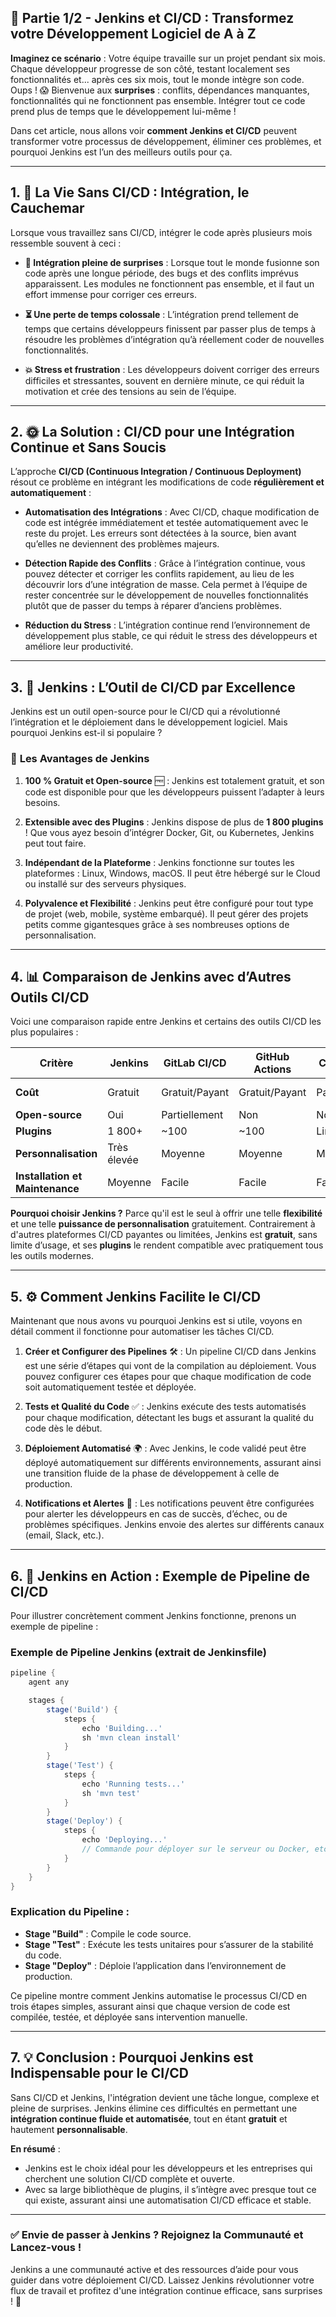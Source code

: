 ## 🚀 Partie 1/2 - Jenkins et CI/CD : Transformez votre Développement Logiciel de A à Z 

**Imaginez ce scénario** : Votre équipe travaille sur un projet pendant six mois. Chaque développeur progresse de son côté, testant localement ses fonctionnalités et... après ces six mois, tout le monde intègre son code. Oups ! 😱 Bienvenue aux **surprises** : conflits, dépendances manquantes, fonctionnalités qui ne fonctionnent pas ensemble. Intégrer tout ce code prend plus de temps que le développement lui-même !

Dans cet article, nous allons voir **comment Jenkins et CI/CD** peuvent transformer votre processus de développement, éliminer ces problèmes, et pourquoi Jenkins est l’un des meilleurs outils pour ça. 

---

## 1. 🌌 La Vie Sans CI/CD : Intégration, le Cauchemar

Lorsque vous travaillez sans CI/CD, intégrer le code après plusieurs mois ressemble souvent à ceci :

- **🎢 Intégration pleine de surprises** : Lorsque tout le monde fusionne son code après une longue période, des bugs et des conflits imprévus apparaissent. Les modules ne fonctionnent pas ensemble, et il faut un effort immense pour corriger ces erreurs.

- **⏳ Une perte de temps colossale** : L’intégration prend tellement de temps que certains développeurs finissent par passer plus de temps à résoudre les problèmes d’intégration qu’à réellement coder de nouvelles fonctionnalités.

- **💥 Stress et frustration** : Les développeurs doivent corriger des erreurs difficiles et stressantes, souvent en dernière minute, ce qui réduit la motivation et crée des tensions au sein de l’équipe.

---

## 2. 🌞 La Solution : CI/CD pour une Intégration Continue et Sans Soucis

L’approche **CI/CD (Continuous Integration / Continuous Deployment)** résout ce problème en intégrant les modifications de code **régulièrement et automatiquement** :

- **Automatisation des Intégrations** : Avec CI/CD, chaque modification de code est intégrée immédiatement et testée automatiquement avec le reste du projet. Les erreurs sont détectées à la source, bien avant qu’elles ne deviennent des problèmes majeurs.

- **Détection Rapide des Conflits** : Grâce à l’intégration continue, vous pouvez détecter et corriger les conflits rapidement, au lieu de les découvrir lors d’une intégration de masse. Cela permet à l’équipe de rester concentrée sur le développement de nouvelles fonctionnalités plutôt que de passer du temps à réparer d’anciens problèmes.

- **Réduction du Stress** : L’intégration continue rend l’environnement de développement plus stable, ce qui réduit le stress des développeurs et améliore leur productivité.

---

## 3. 🔧 Jenkins : L’Outil de CI/CD par Excellence

Jenkins est un outil open-source pour le CI/CD qui a révolutionné l’intégration et le déploiement dans le développement logiciel. Mais pourquoi Jenkins est-il si populaire ?

### 🔑 **Les Avantages de Jenkins**

1. **100 % Gratuit et Open-source** 🆓 : Jenkins est totalement gratuit, et son code est disponible pour que les développeurs puissent l’adapter à leurs besoins.

2. **Extensible avec des Plugins** : Jenkins dispose de plus de **1 800 plugins** ! Que vous ayez besoin d’intégrer Docker, Git, ou Kubernetes, Jenkins peut tout faire.

3. **Indépendant de la Plateforme** : Jenkins fonctionne sur toutes les plateformes : Linux, Windows, macOS. Il peut être hébergé sur le Cloud ou installé sur des serveurs physiques.

4. **Polyvalence et Flexibilité** : Jenkins peut être configuré pour tout type de projet (web, mobile, système embarqué). Il peut gérer des projets petits comme gigantesques grâce à ses nombreuses options de personnalisation.

---

## 4. 📊 Comparaison de Jenkins avec d’Autres Outils CI/CD

Voici une comparaison rapide entre Jenkins et certains des outils CI/CD les plus populaires :

| Critère                       | **Jenkins**       | GitLab CI/CD       | GitHub Actions     | CircleCI           | Travis CI         |
|-------------------------------|-------------------|--------------------|--------------------|--------------------|-------------------|
| **Coût**                      | Gratuit          | Gratuit/Payant    | Gratuit/Payant     | Payant             | Gratuit limité    |
| **Open-source**               | Oui              | Partiellement     | Non                | Non                | Oui               |
| **Plugins**                   | 1 800+           | ~100              | ~100               | Limité             | Limité            |
| **Personnalisation**          | Très élevée      | Moyenne           | Moyenne            | Moyenne            | Moyenne           |
| **Installation et Maintenance** | Moyenne         | Facile            | Facile             | Facile             | Moyenne           |

**Pourquoi choisir Jenkins ?** Parce qu'il est le seul à offrir une telle **flexibilité** et une telle **puissance de personnalisation** gratuitement. Contrairement à d'autres plateformes CI/CD payantes ou limitées, Jenkins est **gratuit**, sans limite d’usage, et ses **plugins** le rendent compatible avec pratiquement tous les outils modernes. 

---

## 5. ⚙️ Comment Jenkins Facilite le CI/CD

Maintenant que nous avons vu pourquoi Jenkins est si utile, voyons en détail comment il fonctionne pour automatiser les tâches CI/CD.

1. **Créer et Configurer des Pipelines** 🛠️ : Un pipeline CI/CD dans Jenkins est une série d’étapes qui vont de la compilation au déploiement. Vous pouvez configurer ces étapes pour que chaque modification de code soit automatiquement testée et déployée.

2. **Tests et Qualité du Code** ✅ : Jenkins exécute des tests automatisés pour chaque modification, détectant les bugs et assurant la qualité du code dès le début.

3. **Déploiement Automatisé** 🌍 : Avec Jenkins, le code validé peut être déployé automatiquement sur différents environnements, assurant ainsi une transition fluide de la phase de développement à celle de production.

4. **Notifications et Alertes** 🔔 : Les notifications peuvent être configurées pour alerter les développeurs en cas de succès, d’échec, ou de problèmes spécifiques. Jenkins envoie des alertes sur différents canaux (email, Slack, etc.).

---

## 6. 🎉 Jenkins en Action : Exemple de Pipeline de CI/CD

Pour illustrer concrètement comment Jenkins fonctionne, prenons un exemple de pipeline :

### Exemple de Pipeline Jenkins (extrait de Jenkinsfile)

```groovy
pipeline {
    agent any

    stages {
        stage('Build') {
            steps {
                echo 'Building...'
                sh 'mvn clean install'
            }
        }
        stage('Test') {
            steps {
                echo 'Running tests...'
                sh 'mvn test'
            }
        }
        stage('Deploy') {
            steps {
                echo 'Deploying...'
                // Commande pour déployer sur le serveur ou Docker, etc.
            }
        }
    }
}
```

### Explication du Pipeline :
- **Stage "Build"** : Compile le code source.
- **Stage "Test"** : Exécute les tests unitaires pour s’assurer de la stabilité du code.
- **Stage "Deploy"** : Déploie l’application dans l’environnement de production.

Ce pipeline montre comment Jenkins automatise le processus CI/CD en trois étapes simples, assurant ainsi que chaque version de code est compilée, testée, et déployée sans intervention manuelle.

---

## 7. 💡 Conclusion : Pourquoi Jenkins est Indispensable pour le CI/CD

Sans CI/CD et Jenkins, l'intégration devient une tâche longue, complexe et pleine de surprises. Jenkins élimine ces difficultés en permettant une **intégration continue fluide et automatisée**, tout en étant **gratuit** et hautement **personnalisable**.

**En résumé** :
- Jenkins est le choix idéal pour les développeurs et les entreprises qui cherchent une solution CI/CD complète et ouverte.
- Avec sa large bibliothèque de plugins, il s’intègre avec presque tout ce qui existe, assurant ainsi une automatisation CI/CD efficace et stable.

---

### ✅ Envie de passer à Jenkins ? Rejoignez la Communauté et Lancez-vous !

Jenkins a une communauté active et des ressources d’aide pour vous guider dans votre déploiement CI/CD. Laissez Jenkins révolutionner votre flux de travail et profitez d'une intégration continue efficace, sans surprises ! 🚀
